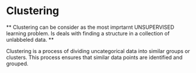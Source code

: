 # Clustering

** Clustering  can be consider as the most imprtarnt UNSUPERVISED learning problem. Is deals with finding a structure in a collection of unlabbeled data. **

Clustering is a process of dividing uncategorical data into similar groups or clusters. This process ensures that similar data points are identified and grouped.
